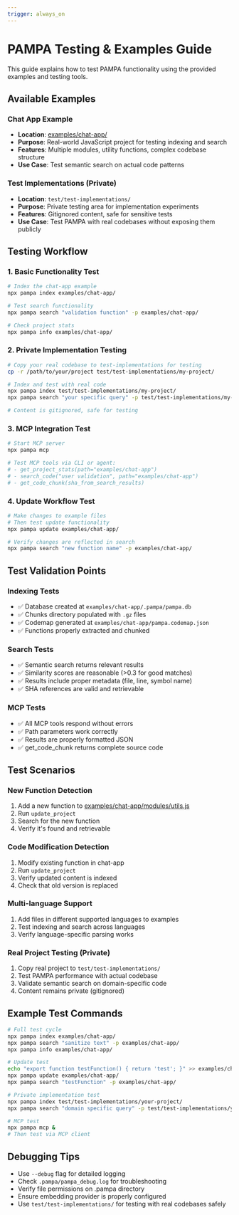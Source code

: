 ```yaml
---
trigger: always_on
---
```


# PAMPA Testing & Examples Guide

This guide explains how to test PAMPA functionality using the provided examples and testing tools.

## Available Examples

### Chat App Example

-   **Location**: [examples/chat-app/](mdc:examples/chat-app)
-   **Purpose**: Real-world JavaScript project for testing indexing and search
-   **Features**: Multiple modules, utility functions, complex codebase structure
-   **Use Case**: Test semantic search on actual code patterns

### Test Implementations (Private)

-   **Location**: `test/test-implementations/`
-   **Purpose**: Private testing area for implementation experiments
-   **Features**: Gitignored content, safe for sensitive tests
-   **Use Case**: Test PAMPA with real codebases without exposing them publicly

## Testing Workflow

### 1. Basic Functionality Test

```bash
# Index the chat-app example
npx pampa index examples/chat-app/

# Test search functionality
npx pampa search "validation function" -p examples/chat-app/

# Check project stats
npx pampa info examples/chat-app/
```

### 2. Private Implementation Testing

```bash
# Copy your real codebase to test-implementations for testing
cp -r /path/to/your/project test/test-implementations/my-project/

# Index and test with real code
npx pampa index test/test-implementations/my-project/
npx pampa search "your specific query" -p test/test-implementations/my-project/

# Content is gitignored, safe for testing
```

### 3. MCP Integration Test

```bash
# Start MCP server
npx pampa mcp

# Test MCP tools via CLI or agent:
# - get_project_stats(path="examples/chat-app")
# - search_code("user validation", path="examples/chat-app")
# - get_code_chunk(sha_from_search_results)
```

### 4. Update Workflow Test

```bash
# Make changes to example files
# Then test update functionality
npx pampa update examples/chat-app/

# Verify changes are reflected in search
npx pampa search "new function name" -p examples/chat-app/
```

## Test Validation Points

### Indexing Tests

-   ✅ Database created at `examples/chat-app/.pampa/pampa.db`
-   ✅ Chunks directory populated with `.gz` files
-   ✅ Codemap generated at `examples/chat-app/pampa.codemap.json`
-   ✅ Functions properly extracted and chunked

### Search Tests

-   ✅ Semantic search returns relevant results
-   ✅ Similarity scores are reasonable (>0.3 for good matches)
-   ✅ Results include proper metadata (file, line, symbol name)
-   ✅ SHA references are valid and retrievable

### MCP Tests

-   ✅ All MCP tools respond without errors
-   ✅ Path parameters work correctly
-   ✅ Results are properly formatted JSON
-   ✅ get_code_chunk returns complete source code

## Test Scenarios

### New Function Detection

1. Add a new function to [examples/chat-app/modules/utils.js](mdc:examples/chat-app/modules/utils.js)
2. Run `update_project`
3. Search for the new function
4. Verify it's found and retrievable

### Code Modification Detection

1. Modify existing function in chat-app
2. Run `update_project`
3. Verify updated content is indexed
4. Check that old version is replaced

### Multi-language Support

1. Add files in different supported languages to examples
2. Test indexing and search across languages
3. Verify language-specific parsing works

### Real Project Testing (Private)

1. Copy real project to `test/test-implementations/`
2. Test PAMPA performance with actual codebase
3. Validate semantic search on domain-specific code
4. Content remains private (gitignored)

## Example Test Commands

```bash
# Full test cycle
npx pampa index examples/chat-app/
npx pampa search "sanitize text" -p examples/chat-app/
npx pampa info examples/chat-app/

# Update test
echo "export function testFunction() { return 'test'; }" >> examples/chat-app/modules/utils.js
npx pampa update examples/chat-app/
npx pampa search "testFunction" -p examples/chat-app/

# Private implementation test
npx pampa index test/test-implementations/your-project/
npx pampa search "domain specific query" -p test/test-implementations/your-project/

# MCP test
npx pampa mcp &
# Then test via MCP client
```

## Debugging Tips

-   Use `--debug` flag for detailed logging
-   Check `.pampa/pampa_debug.log` for troubleshooting
-   Verify file permissions on .pampa directory
-   Ensure embedding provider is properly configured
-   Use `test/test-implementations/` for testing with real codebases safely
